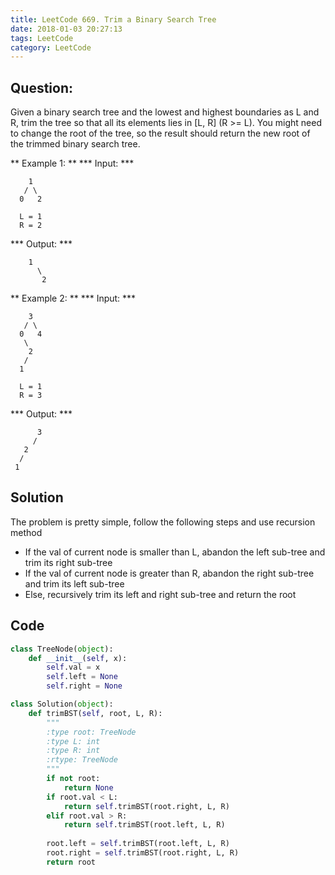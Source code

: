 ```yaml
---
title: LeetCode 669. Trim a Binary Search Tree
date: 2018-01-03 20:27:13
tags: LeetCode
category: LeetCode
---
```


## Question:

Given a binary search tree and the lowest and highest boundaries as L and R, trim the tree so that all its elements lies in [L, R] (R >= L). You might need to change the root of the tree, so the result should return the new root of the trimmed binary search tree.

** Example 1: **
*** Input: ***

```
    1
   / \
  0   2

  L = 1
  R = 2
```

*** Output: ***

```
    1
      \
       2
```

** Example 2: **
*** Input:  *** 

```
    3
   / \
  0   4
   \
    2
   /
  1

  L = 1
  R = 3
```

*** Output: ***

```
      3
     / 
   2   
  /
 1
```


## Solution

The problem is pretty simple, follow the following steps and use recursion method

* If the val of current node is smaller than L, abandon the left sub-tree and trim its right sub-tree
* If the val of current node is greater than R, abandon the right sub-tree and trim its left sub-tree
* Else, recursively trim its left and right sub-tree and return the root


## Code

```python
class TreeNode(object):
    def __init__(self, x):
        self.val = x
        self.left = None
        self.right = None

class Solution(object):
    def trimBST(self, root, L, R):
        """
        :type root: TreeNode
        :type L: int
        :type R: int
        :rtype: TreeNode
        """
        if not root:
            return None
        if root.val < L:
            return self.trimBST(root.right, L, R)
        elif root.val > R:
            return self.trimBST(root.left, L, R)
        
        root.left = self.trimBST(root.left, L, R)
        root.right = self.trimBST(root.right, L, R)
        return root
```
